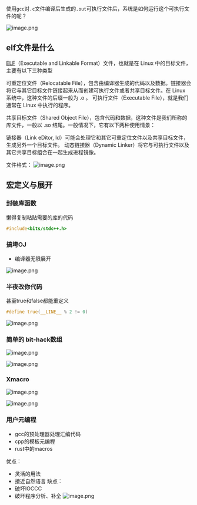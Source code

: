 使用`gcc`对`.c`文件编译后生成的`.out`可执行文件后，系统是如何运行这个可执行文件的呢？

![image.png](https://pic-1257412153.cos.ap-nanjing.myqcloud.com/images/2023/12/29/20231229113549-cf6a18.png)

## elf文件是什么
[ELF](../os/Linux/ELF文件.md)（Executable and Linkable Format）文件，也就是在 Linux 中的目标文件，主要有以下三种类型

可重定位文件（Relocatable File），包含由编译器生成的代码以及数据。链接器会将它与其它目标文件链接起来从而创建可执行文件或者共享目标文件。在 Linux 系统中，这种文件的后缀一般为 .o 。
可执行文件（Executable File），就是我们通常在 Linux 中执行的程序。

共享目标文件（Shared Object File），包含代码和数据，这种文件是我们所称的库文件，一般以 .so 结尾。一般情况下，它有以下两种使用情景：

链接器（Link eDitor, ld）可能会处理它和其它可重定位文件以及共享目标文件，生成另外一个目标文件。
动态链接器（Dynamic Linker）将它与可执行文件以及其它共享目标组合在一起生成进程镜像。


文件格式：
![image.png](https://pic-1257412153.cos.ap-nanjing.myqcloud.com/images/2023/12/29/20231229114107-c354c1.png)


## 宏定义与展开

### 封装库函数

懒得复制粘贴需要的库的代码
```c
#include<bits/stdc++.h>
```

### 搞垮OJ

- 编译器无限展开

![image.png](https://pic-1257412153.cos.ap-nanjing.myqcloud.com/images/2023/12/29/20231229121242-3f504b.png)

### 半夜改你代码

甚至true和false都能重定义
```c
#define true(__LINE__ % 2 != 0)
```


![image.png](https://pic-1257412153.cos.ap-nanjing.myqcloud.com/images/2023/12/29/20231229121139-0888a4.png)

### 简单的 bit-hack数组
![image.png](https://pic-1257412153.cos.ap-nanjing.myqcloud.com/images/2023/12/29/20231229121034-65ce7e.png)


![image.png](https://pic-1257412153.cos.ap-nanjing.myqcloud.com/images/2023/12/29/20231229121043-3aba25.png)


### Xmacro

![image.png](https://pic-1257412153.cos.ap-nanjing.myqcloud.com/images/2023/12/29/20231229121509-c40c83.png)

![image.png](https://pic-1257412153.cos.ap-nanjing.myqcloud.com/images/2023/12/29/20231229121532-eeb3c8.png)


### 用户元编程

- gcc的预处理器处理汇编代码
- cpp的模板元编程
- rust中的macros

优点：
- 灵活的用法
- 接近自然语言
缺点：
- 破坏IOCCC
- 破坏程序分析、补全
![image.png](https://pic-1257412153.cos.ap-nanjing.myqcloud.com/images/2023/12/29/20231229121731-946cc1.png)
